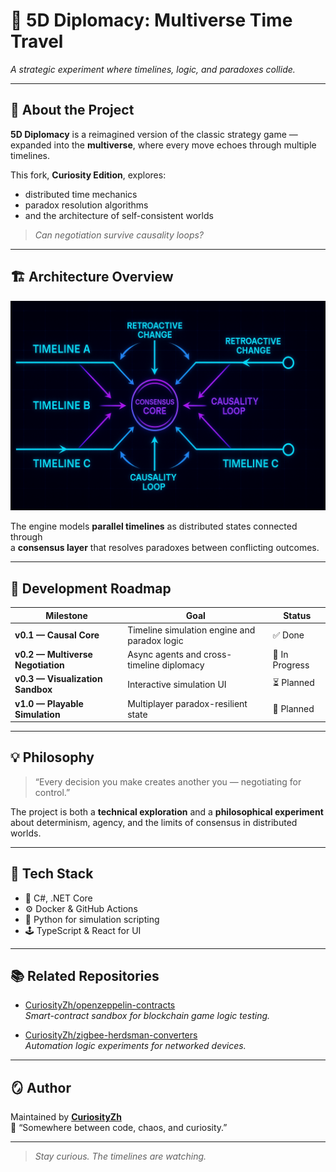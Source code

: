 # 🌌 5D Diplomacy: Multiverse Time Travel

_A strategic experiment where timelines, logic, and paradoxes collide._

---

## 🧠 About the Project

**5D Diplomacy** is a reimagined version of the classic strategy game —  
expanded into the **multiverse**, where every move echoes through multiple timelines.

This fork, **Curiosity Edition**, explores:
- distributed time mechanics  
- paradox resolution algorithms  
- and the architecture of self-consistent worlds

> _Can negotiation survive causality loops?_

---

## 🏗 Architecture Overview

![Multiverse Architecture Diagram](./multiverse-diagram.png)

The engine models **parallel timelines** as distributed states connected through  
a **consensus layer** that resolves paradoxes between conflicting outcomes.


---

## 🚀 Development Roadmap

| Milestone | Goal | Status |
|------------|------|--------|
| **v0.1 — Causal Core** | Timeline simulation engine and paradox logic | ✅ Done |
| **v0.2 — Multiverse Negotiation** | Async agents and cross-timeline diplomacy | 🧩 In Progress |
| **v0.3 — Visualization Sandbox** | Interactive simulation UI | ⏳ Planned |
| **v1.0 — Playable Simulation** | Multiplayer paradox-resilient state | 🚀 Planned |

---

## 💡 Philosophy

> “Every decision you make creates another you — negotiating for control.”

The project is both a **technical exploration** and a **philosophical experiment**  
about determinism, agency, and the limits of consensus in distributed worlds.

---

## 🧰 Tech Stack

- 🧱 C#, .NET Core  
- ⚙️ Docker & GitHub Actions  
- 🧠 Python for simulation scripting  
- 🕹 TypeScript & React for UI

---

## 📚 Related Repositories

- [CuriosityZh/openzeppelin-contracts](https://github.com/CuriosityZh/openzeppelin-contracts)  
  *Smart-contract sandbox for blockchain game logic testing.*

- [CuriosityZh/zigbee-herdsman-converters](https://github.com/CuriosityZh/zigbee-herdsman-converters)  
  *Automation logic experiments for networked devices.*

---

## 🪞 Author

Maintained by **[CuriosityZh](https://github.com/CuriosityZh)**  
🧭 “Somewhere between code, chaos, and curiosity.”

---
> _Stay curious. The timelines are watching._
